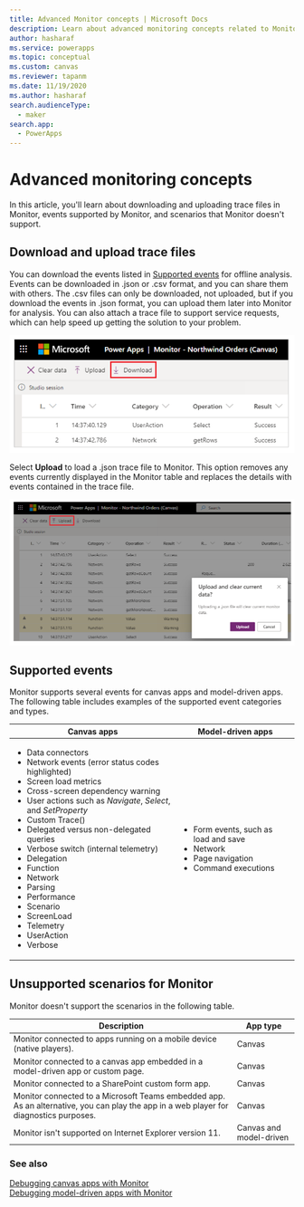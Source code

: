 ```yaml
---
title: Advanced Monitor concepts | Microsoft Docs
description: Learn about advanced monitoring concepts related to Monitor.
author: hasharaf
ms.service: powerapps
ms.topic: conceptual
ms.custom: canvas
ms.reviewer: tapanm
ms.date: 11/19/2020
ms.author: hasharaf
search.audienceType: 
  - maker
search.app: 
  - PowerApps
---
```


# Advanced monitoring concepts

In this article, you'll learn about downloading and uploading trace files in Monitor, events supported by Monitor, and scenarios that Monitor doesn't support.<!--note from editor: Suggested.-->

## Download and upload trace files

You can download the events listed in [Supported events](#supported-events) for offline analysis.<!--note from editor: Is this what you meant by "events that are shown in the table"?-->
Events can be downloaded in .json or .csv format, and you can share them with
others. The .csv files can only be downloaded, not uploaded, but if you download<!--note from editor: Edit okay? Or is "export" different somehow?--> the events
in .json format, you can upload them later into Monitor for analysis. You can
also attach a trace file to support service requests, which can help speed up getting the solution to your problem.

![Download trace files](media/monitor/download.png "Download trace files")

Select **Upload** to load a .json trace file to Monitor. This option removes any events currently displayed in the Monitor table and replaces the details with events contained in the trace file.

![Upload trace files](media/monitor/upload.png "Upload trace files")

## Supported events

Monitor supports several events for canvas apps and model-driven apps. The following table includes examples of the supported event categories and types.

| Canvas apps | Model-driven apps |
| - | - |
| <ul> <li> Data connectors </li> <li> Network events (error status codes highlighted) </li> <li> Screen load metrics </li> <li> Cross-screen dependency warning </li> <li> User actions such as *Navigate*, *Select*, and *SetProperty* </li> <li> Custom Trace() </li> <li> Delegated versus non-delegated queries </li> <li> Verbose switch (internal telemetry) </li> <li> Delegation </li> <li> Function </li> <li> Network </li> <li> Parsing </li> <li> Performance </li> <li> Scenario </li> <li> ScreenLoad </li> <li> Telemetry </li> <li> UserAction </li> <li> Verbose </li> </ul> | <ul> <li>	Form events, such as load and save  </li> <li> Network </li> <li> Page navigation</li> <li>Command executions </li> </ul> |

## Unsupported scenarios for Monitor

Monitor doesn't support the scenarios in the following table.

|Description  |App type  |
|---------|---------|
|Monitor connected to apps running on a mobile device (native players).     |  Canvas    |
|Monitor connected to a canvas app embedded in a model-driven app or custom page.     |  Canvas       |
|Monitor connected to a SharePoint custom form app.     | Canvas        |
|Monitor connected to a Microsoft Teams embedded app.<!--note from editor: Should this be "a Power Apps app in Microsoft Teams."? --> As an alternative, you can play the app in a web player for diagnostics purposes.     | Canvas        |
|Monitor isn't supported on Internet Explorer version 11.     |  Canvas and model-driven       |

### See also

[Debugging canvas apps with Monitor](monitor-canvasapps.md)  
[Debugging model-driven apps with Monitor](monitor-modelapps.md)
